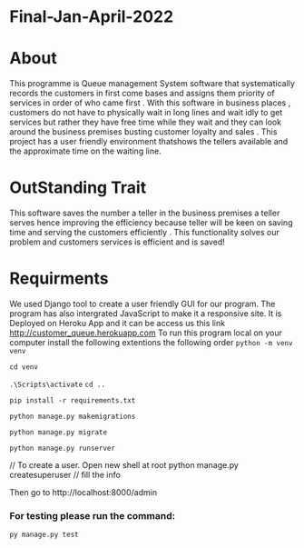 # Final-Jan-April-2022

# About

This programme is Queue management System software that systematically records the customers in first come bases and assigns them priority of services in order of who came first .
With this software in business places , customers do not have to physically wait in long lines and wait idly to get services but rather they have free time while they wait and they can look around the business premises busting customer loyalty and sales .
This project has a user friendly environment thatshows the tellers available and the approximate time on the waiting line.

# OutStanding Trait

This software saves the number a teller in the business premises a teller serves hence improving the efficiency because teller will be keen on saving time and serving the customers efficiently .
This functionality solves our problem and customers services is efficient and is saved!

# Requirments

We used Django tool to create a user friendly GUI for our program.
The program has also intergrated JavaScript to make it a responsive site.
It is Deployed on Heroku App and it can be access us this link http://customer_queue.herokuapp.com
To run this program local on your computer install the following extentions the following order
`python -m venv venv`

`cd venv`

`.\Scripts\activate`
`cd ..`

`pip install -r requirements.txt`

`python manage.py makemigrations`

`python manage.py migrate`

`python manage.py runserver`

// To create a user. Open new shell at root
python manage.py createsuperuser
// fill the info

Then go to http://localhost:8000/admin

### For testing please run the command:

`py manage.py test`
